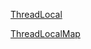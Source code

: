 <a href="ThreadLocal.md" title="ThreadLocal">ThreadLocal</a>

<a href="ThreadLocalMap.md" title="ThreadLocalMap">ThreadLocalMap</a>

